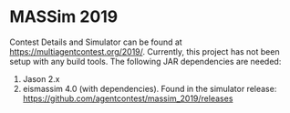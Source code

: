 # MASSim 2019

Contest Details and Simulator can be found at https://multiagentcontest.org/2019/.
Currently, this project has not been setup with any build tools. The following JAR dependencies are needed:
1. Jason 2.x
3. eismassim 4.0 (with dependencies). Found in the simulator release: https://github.com/agentcontest/massim_2019/releases

